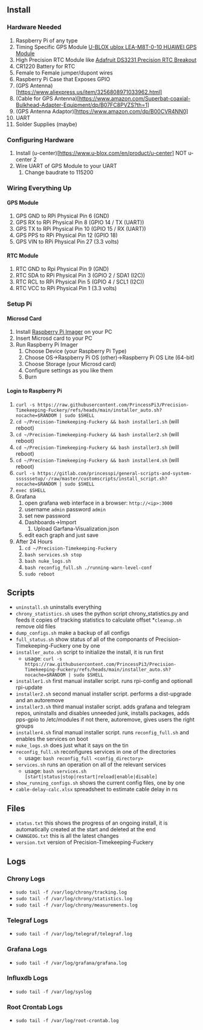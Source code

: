 ## Install
### Hardware Needed
1. Raspberry Pi of any type
2. Timing Specific GPS Module [U-BLOX ublox LEA-M8T-0-10 HUAWEI GPS Module](https://www.ebay.com/itm/134243322249)
3. High Precision RTC Module like [Adafruit DS3231 Precision RTC Breakout](https://www.adafruit.com/product/3013)
4. CR1220 Battery for RTC
5. Female to Female jumper/dupont wires
6. Raspberry Pi Case that Exposes GPIO
7. (GPS Antenna)[https://www.aliexpress.us/item/3256808971033962.html]
8. (Cable for GPS Antenna)[https://www.amazon.com/Superbat-coaxial-Bulkhead-Adapter-Equipment/dp/B07FC8PVZS?th=1]
9. (GPS Antenna Adaptor)[https://www.amazon.com/dp/B00CVR4NN0]
10. UART
11. Solder Supplies (maybe)

### Configuring Hardware
1. Install (u-center)[https://www.u-blox.com/en/product/u-center] NOT u-center 2
2. Wire UART of GPS Module to your UART
    1. Change baudrate to 115200

### Wiring Everything Up
#### GPS Module
1. GPS GND to RPi Physical Pin 6 (GND)
2. GPS RX to RPi Physical Pin 8 (GPIO 14 / TX (UART))
3. GPS TX to RPi Physical Pin 10 (GPIO 15 / RX (UART))
4. GPS PPS to RPi Physical Pin 12 (GPIO 18)
5. GPS VIN to RPi Physical Pin 27 (3.3 volts)
#### RTC Module
1. RTC GND to Rpi Physical Pin 9 (GND)
3. RTC SDA to RPi Physical Pin 3 (GPIO 2 / SDA1 (I2C))
4. RTC RCL to RPi Physical Pin 5 (GPIO 4 / SCL1 (I2C))
5. RTC VCC to RPi Physical Pin 1 (3.3 volts)

### Setup Pi
#### Microsd Card
1. Install [Raspberry Pi Imager](https://www.raspberrypi.com/software/) on your PC
2. Insert Microsd card to your PC
3. Run Raspberry Pi Imager
    1. Choose Device (your Raspberry Pi Type)
    2. Choose OS->Raspberry Pi OS (other)->Raspberry Pi OS Lite (64-bit)
    3. Choose Storage (your Microsd card)
    4. Configure settings as you like them
    5. Burn
#### Login to Raspberry Pi
1. `curl -s https://raw.githubusercontent.com/PrincessPi3/Precision-Timekeeping-Fuckery/refs/heads/main/installer_auto.sh?nocache=$RANDOM | sudo $SHELL`
3. `cd ~/Precision-Timekeeping-Fuckery && bash installer1.sh` (will reboot)
5. `cd ~/Precision-Timekeeping-Fuckery && bash installer2.sh` (will reboot)
7. `cd ~/Precision-Timekeeping-Fuckery && bash installer3.sh` (will reboot)
9. `cd ~/Precision-Timekeeping-Fuckery && bash installer4.sh` (will reboot)
10. `curl -s https://gitlab.com/princesspi/general-scripts-and-system-ssssssetup/-/raw/master/customscripts/install_script.sh?nocache=$RANDOM | sudo $SHELL`
11. `exec $SHELL`
12. Grafana
    1. open grafana web interface in a browser: `http://<ip>:3000`
    2. username `admin` password `admin`
    3. set new password
    4. Dashboards->Import
        1. Upload Garfana-Visualization.json
    5. edit each graph and just save
13. After 24 Hours
    1. `cd ~/Precision-Timekeeping-Fuckery`
    2. `bash services.sh stop`
    3. `bash nuke_logs.sh`
    4. `bash reconfig_full.sh ./running-warn-level-conf`
    5. `sudo reboot`

## Scripts
* `uninstall.sh` uninstalls everything
* `chrony_statistics.sh` uses the python script chrony_statistics.py and feeds it copies of tracking statistics to calculate offset
*`cleanup.sh` remove old files 
* `dump_configs.sh` make a backup of all configs
* `full_status.sh` show status of all of the componants of Precision-Timekeeping-Fuckery one by one
* `installer_auto.sh` script to initialize the install, it is run first
    * usage: `curl -s https://raw.githubusercontent.com/PrincessPi3/Precision-Timekeeping-Fuckery/refs/heads/main/installer_auto.sh?nocache=$RANDOM | sudo $SHELL`
* `installer1.sh` first manual installer script. runs rpi-config and optionall rpi-update
* `installer2.sh` second manual installer script. performs a dist-upgrade and an autoremove
* `installer3.sh` third manual installer script. adds grafana and telegram repos, uninstalls and disables unneeded junk, installs packages, adds pps-gpio to /etc/modules if not there, autoremove, gives users the right groups
* `installer4.sh` final manual installer script. runs `reconfig_full.sh` and enables the services on boot
* `nuke_logs.sh` does just what it says on the tin
* `reconfig_full.sh` reconfigures services in one of the directories
    * usage: `bash reconfig_full <config_directory>`
* `services.sh` runs an operation on all of the relevant services
    * usage: `bash services.sh [start|status|stop|restart|reload|enable|disable]`
* `show_running_configs.sh` shows the current config files, one by one
* `cable-delay-calc.xlsx` spreadsheet to estimate cable delay in ns

## Files
* `status.txt` this shows the progress of an ongoing install, it is automatically created at the start and deleted at the end
* `CHANGEOG.txt` this is all the latest changes
* `version.txt` version of Precision-Timekeeping-Fuckery

## Logs
### Chrony Logs
* `sudo tail -f /var/log/chrony/tracking.log`
* `sudo tail -f /var/log/chrony/statistics.log`
* `sudo tail -f /var/log/chrony/measurements.log`
### Telegraf Logs
* `sudo tail -f /var/log/telegraf/telegraf.log`
### Grafana Logs 
* `sudo tail -f /var/log/grafana/grafana.log`
### Influxdb Logs
* `sudo tail -f /var/log/syslog`
### Root Crontab Logs
* `sudo tail -f /var/log/root-crontab.log`